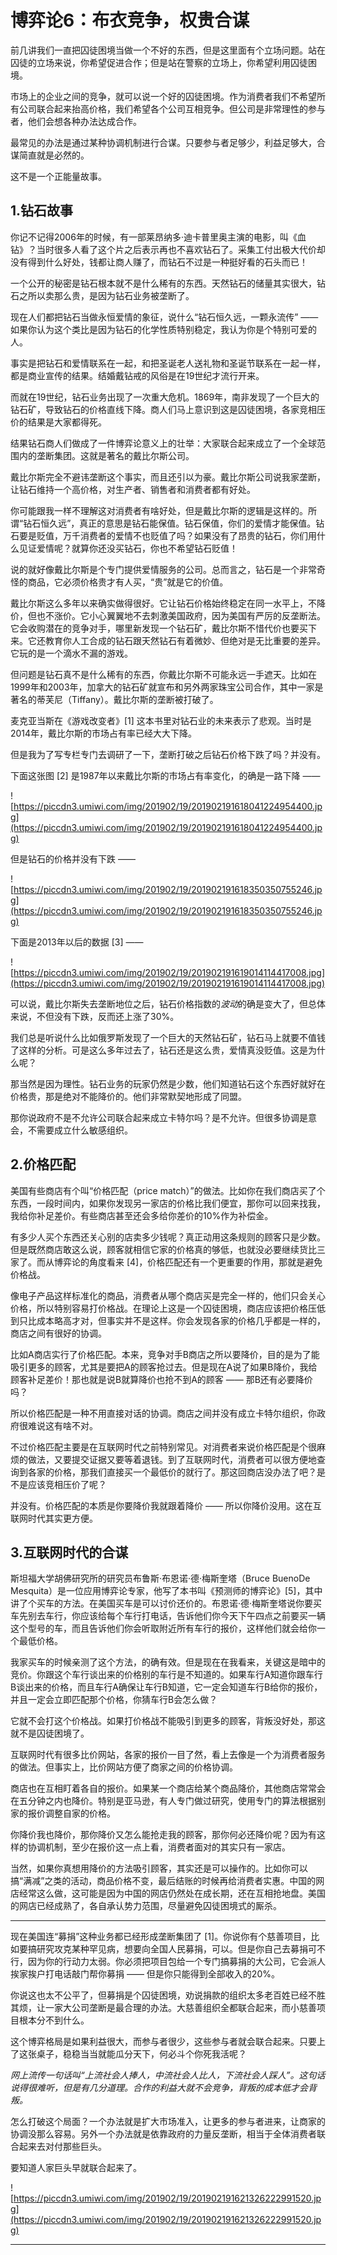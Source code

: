 # 博弈论6：布衣竞争，权贵合谋

前几讲我们一直把囚徒困境当做一个不好的东西，但是这里面有个立场问题。站在囚徒的立场来说，你希望促进合作；但是站在警察的立场上，你希望利用囚徒困境。

市场上的企业之间的竞争，就可以说一个好的囚徒困境。作为消费者我们不希望所有公司联合起来抬高价格，我们希望各个公司互相竞争。但公司是非常理性的参与者，他们会想各种办法达成合作。

最常见的办法是通过某种协调机制进行合谋。只要参与者足够少，利益足够大，合谋简直就是必然的。

这不是一个正能量故事。

## 1.钻石故事

你记不记得2006年的时候，有一部莱昂纳多·迪卡普里奥主演的电影，叫《血钻》？当时很多人看了这个片之后表示再也不喜欢钻石了。采集工付出极大代价却没有得到什么好处，钱都让商人赚了，而钻石不过是一种挺好看的石头而已！

一个公开的秘密是钻石根本就不是什么稀有的东西。天然钻石的储量其实很大，钻石之所以卖那么贵，是因为钻石业务被垄断了。

现在人们都把钻石当做永恒爱情的象征，说什么“钻石恒久远，一颗永流传” —— 如果你认为这个类比是因为钻石的化学性质特别稳定，我认为你是个特别可爱的人。

事实是把钻石和爱情联系在一起，和把圣诞老人送礼物和圣诞节联系在一起一样，都是商业宣传的结果。结婚戴钻戒的风俗是在19世纪才流行开来。

而就在19世纪，钻石业务出现了一次重大危机。1869年，南非发现了一个巨大的钻石矿，导致钻石的价格直线下降。商人们马上意识到这是囚徒困境，各家竞相压价的结果是大家都得死。

结果钻石商人们做成了一件博弈论意义上的壮举：大家联合起来成立了一个全球范围内的垄断集团。这就是著名的戴比尔斯公司。

戴比尔斯完全不避讳垄断这个事实，而且还引以为豪。戴比尔斯公司说我家垄断，让钻石维持一个高价格，对生产者、销售者和消费者都有好处。

你可能跟我一样不理解这对消费者有啥好处，但是戴比尔斯的逻辑是这样的。所谓“钻石恒久远”，真正的意思是钻石能保值。钻石保值，你们的爱情才能保值。钻石要是贬值，万千消费者的爱情不也贬值了吗？如果没有了昂贵的钻石，你们用什么见证爱情呢？就算你还没买钻石，你也不希望钻石贬值！

说的就好像戴比尔斯是个专门提供爱情服务的公司。总而言之，钻石是一个非常奇怪的商品，它必须价格贵才有人买，“贵”就是它的价值。

戴比尔斯这么多年以来确实做得很好。它让钻石价格始终稳定在同一水平上，不降价，但也不涨价。它小心翼翼地不去刺激美国政府，因为美国有严厉的反垄断法。它会收购潜在的竞争对手，哪里新发现一个钻石矿，戴比尔斯不惜代价也要买下来。它还教育你人工合成的钻石跟天然钻石有着微妙、但绝对是无比重要的差异。它玩的是一个滴水不漏的游戏。

但问题是钻石真不是什么稀有的东西，你戴比尔斯不可能永远一手遮天。比如在1999年和2003年，加拿大的钻石矿就宣布和另外两家珠宝公司合作，其中一家是著名的蒂芙尼（Tiffany）。戴比尔斯的垄断被打破了。

麦克亚当斯在《游戏改变者》[1] 这本书里对钻石业的未来表示了悲观。当时是2014年，戴比尔斯的市场占有率已经大大下降。

但是我为了写专栏专门去调研了一下，垄断打破之后钻石价格下跌了吗？并没有。

下面这张图 [2] 是1987年以来戴比尔斯的市场占有率变化，的确是一路下降 —— 

![https://piccdn3.umiwi.com/img/201902/19/201902191618041224954400.jpg](https://piccdn3.umiwi.com/img/201902/19/201902191618041224954400.jpg)

但是钻石的价格并没有下跌 —— 

![https://piccdn3.umiwi.com/img/201902/19/201902191618350350755246.jpg](https://piccdn3.umiwi.com/img/201902/19/201902191618350350755246.jpg)

下面是2013年以后的数据 [3] —— 

![https://piccdn3.umiwi.com/img/201902/19/201902191619014114417008.jpg](https://piccdn3.umiwi.com/img/201902/19/201902191619014114417008.jpg)

可以说，戴比尔斯失去垄断地位之后，钻石价格指数的*波动*的确是变大了，但总体来说，不但没有下跌，反而还上涨了30%。

我们总是听说什么比如俄罗斯发现了一个巨大的天然钻石矿，钻石马上就要不值钱了这样的分析。可是这么多年过去了，钻石还是这么贵，爱情真没贬值。这是为什么呢？

那当然是因为理性。钻石业务的玩家仍然是少数，他们知道钻石这个东西好就好在价格贵，那是绝对不能降价的。他们非常默契地形成了同盟。

那你说政府不是不允许公司联合起来成立卡特尔吗？是不允许。但很多协调是意会，不需要成立什么敏感组织。

## 2.价格匹配

美国有些商店有个叫“价格匹配（price match）”的做法。比如你在我们商店买了个东西，一段时间内，如果你发现另一家店的价格比我们便宜，那你可以回来找我，我给你补足差价。有些商店甚至还会多给你差价的10%作为补偿金。

有多少人买个东西还关心别的店卖多少钱呢？真正动用这条规则的顾客只是少数。但是既然商店敢这么说，顾客就相信它家的价格真的够低，也就没必要继续货比三家了。而从博弈论的角度看来 [4]，价格匹配还有一个更重要的作用，那就是避免价格战。

像电子产品这样标准化的商品，消费者从哪个商店买是完全一样的，他们只会关心价格，所以特别容易打价格战。在理论上这是一个囚徒困境，商店应该把价格压低到只比成本略高才对，但事实并不是这样。你会发现各家的价格几乎都是一样的，商店之间有很好的协调。

比如A商店实行了价格匹配。本来，竞争对手B商店之所以要降价，目的是为了能吸引更多的顾客，尤其是要把A的顾客抢过去。但是现在A说了如果B降价，我给顾客补足差价！那也就是说B就算降价也抢不到A的顾客 —— 那B还有必要降价吗？

所以价格匹配是一种不用直接对话的协调。商店之间并没有成立卡特尔组织，你政府很难说这有啥不对。

不过价格匹配主要是在互联网时代之前特别常见。对消费者来说价格匹配是个很麻烦的做法，又要提交证据又要等着退钱。到了互联网时代，消费者可以很方便地查询到各家的价格，那我们直接买一个最低价的就行了。那这回商店没办法了吧？是不是应该竞相压价了呢？

并没有。价格匹配的本质是你要降价我就跟着降价 —— 所以你降价没用。这在互联网时代其实更方便。

## 3.互联网时代的合谋

斯坦福大学胡佛研究所的研究员布鲁斯·布恩诺·德·梅斯奎塔（Bruce BuenoDe Mesquita）是一位应用博弈论专家，他写了本书叫《预测师的博弈论》[5]，其中讲了个买车的方法。在美国买车是可以讨价还价的。布恩诺·德·梅斯奎塔说你要买车先别去车行，你应该给每个车行打电话，告诉他们你今天下午四点之前要买一辆这个型号的车，而且告诉他们你会听取附近所有车行的报价，这样他们就会给你一个最低价格。

我家买车的时候亲测了这个方法，的确有效。但是现在在我看来，关键这是暗中的竞价。你跟这个车行谈出来的价格别的车行是不知道的。如果车行A知道你跟车行B谈出来的价格，而且车行A确保让车行B知道，它一定会知道车行B给你的报价，并且一定会立即匹配那个价格，你猜车行B会怎么做？

它就不会打这个价格战。如果打价格战不能吸引到更多的顾客，背叛没好处，那这就不是囚徒困境了。

互联网时代有很多比价网站，各家的报价一目了然，看上去像是一个为消费者服务的做法。但事实上，比价网站方便了商家之间的价格协调。

商店也在互相盯着各自的报价。如果某一个商店给某个商品降价，其他商店常常会在五分钟之内也降价。特别是亚马逊，有人专门做过研究，使用专门的算法根据别家的报价调整自家的价格。

你降价我也降价，那你降价又怎么能抢走我的顾客，那你何必还降价呢？因为有这样的协调机制，至少在报价这一点上看，消费者面对的其实只有一家店。

当然，如果你真想用降价的方法吸引顾客，其实还是可以操作的。比如你可以搞“满减”之类的活动，商品价格不变，最后结账的时候再给消费者实惠。中国的网店经常这么做，这可能是因为中国的网店仍然处在成长期，还在互相抢地盘。美国的网店已经成熟了，各自承认势力范围，尽量避免囚徒困境式的厮杀。

***

现在美国连“募捐”这种业务都已经形成垄断集团了 [1]。你说你有个慈善项目，比如要搞研究攻克某种罕见病，想要向全国人民募捐，可以。但是你自己去募捐可不行，因为你的行动力太弱。你必须把项目包给一个专门搞募捐的大公司，它会派人挨家挨户打电话敲门帮你募捐 —— 但是你只能得到全部收入的20%。

你说这也太不公平了，但募捐是个囚徒困境，劝说捐款的组织太多老百姓已经不胜其烦，让一家大公司垄断是最合理的办法。大慈善组织全都联合起来，而小慈善项目根本分不到什么。

这个博弈格局是如果利益很大，而参与者很少，这些参与者就会联合起来。只要上了这张桌子，稳稳当当就能瓜分天下，何必斗个你死我活呢？

 *网上流传一句话叫“上流社会人捧人，中流社会人比人，下流社会人踩人”。这句话说得很难听，但是有几分道理。合作的利益大就不会竞争，背叛的成本低才会背叛。*

怎么打破这个局面？一个办法就是扩大市场准入，让更多的参与者进来，让商家的协调没那么容易。另外一个办法就是依靠政府的力量反垄断，相当于全体消费者联合起来去对付那些巨头。

要知道人家巨头早就联合起来了。

![https://piccdn3.umiwi.com/img/201902/19/201902191621326222991520.jpg](https://piccdn3.umiwi.com/img/201902/19/201902191621326222991520.jpg)

---
